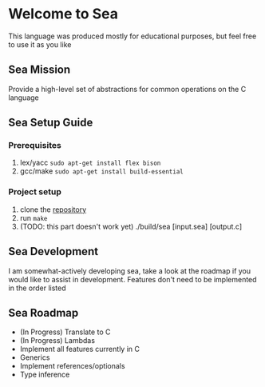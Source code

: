 # Welcome to Sea
This language was produced mostly for educational purposes, but feel free to use it as you like

## Sea Mission
Provide a high-level set of abstractions for common operations on the C language

## Sea Setup Guide
### Prerequisites
1. lex/yacc `sudo apt-get install flex bison`
2. gcc/make `sudo apt-get install build-essential`

### Project setup
1. clone the [repository](https://github.com/NotTesla/Sea-Lang)
2. run `make`
3. (TODO: this part doesn't work yet) ./build/sea [input.sea] [output.c]

## Sea Development
I am somewhat-actively developing sea, take a look at the roadmap if you would like to assist in development. Features don't need to be implemented in the order listed

## Sea Roadmap
- (In Progress) Translate to C
- (In Progress) Lambdas
- Implement all features currently in C
- Generics
- Implement references/optionals
- Type inference
